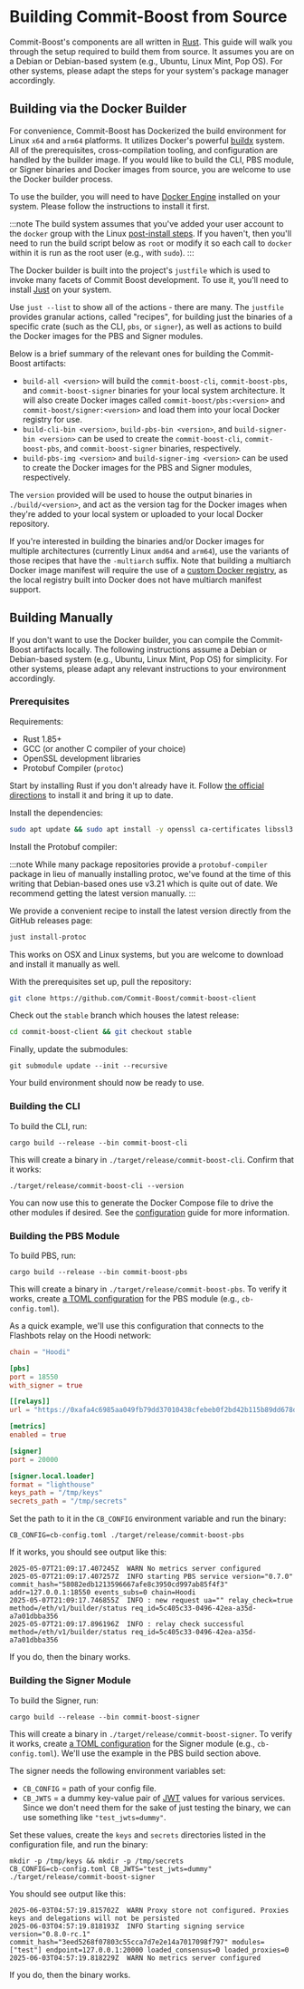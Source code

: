# Building Commit-Boost from Source

Commit-Boost's components are all written in [Rust](https://www.rust-lang.org/). This guide will walk you through the setup required to build them from source. It assumes you are on a Debian or Debian-based system (e.g., Ubuntu, Linux Mint, Pop OS). For other systems, please adapt the steps for your system's package manager accordingly.

## Building via the Docker Builder

For convenience, Commit-Boost has Dockerized the build environment for Linux `x64` and `arm64` platforms. It utilizes Docker's powerful [buildx](https://docs.docker.com/reference/cli/docker/buildx/) system. All of the prerequisites, cross-compilation tooling, and configuration are handled by the builder image. If you would like to build the CLI, PBS module, or Signer binaries and Docker images from source, you are welcome to use the Docker builder process.

To use the builder, you will need to have [Docker Engine](https://docs.docker.com/engine/install/) installed on your system. Please follow the instructions to install it first.

:::note
The build system assumes that you've added your user account to the `docker` group with the Linux [post-install steps](https://docs.docker.com/engine/install/linux-postinstall/). If you haven't, then you'll need to run the build script below as `root` or modify it so each call to `docker` within it is run as the root user (e.g., with `sudo`).
:::

The Docker builder is built into the project's `justfile` which is used to invoke many facets of Commit Boost development. To use it, you'll need to install [Just](https://github.com/casey/just) on your system.

Use `just --list` to show all of the actions - there are many. The `justfile` provides granular actions, called "recipes", for building just the binaries of a specific crate (such as the CLI, `pbs`, or `signer`), as well as actions to build the Docker images for the PBS and Signer modules.

Below is a brief summary of the relevant ones for building the Commit-Boost artifacts:

- `build-all <version>` will build the `commit-boost-cli`, `commit-boost-pbs`, and `commit-boost-signer` binaries for your local system architecture. It will also create Docker images called `commit-boost/pbs:<version>` and `commit-boost/signer:<version>` and load them into your local Docker registry for use.
- `build-cli-bin <version>`, `build-pbs-bin <version>`, and `build-signer-bin <version>` can be used to create the `commit-boost-cli`, `commit-boost-pbs`, and `commit-boost-signer` binaries, respectively.
- `build-pbs-img <version>` and `build-signer-img <version>` can be used to create the Docker images for the PBS and Signer modules, respectively.

The `version` provided will be used to house the output binaries in `./build/<version>`, and act as the version tag for the Docker images when they're added to your local system or uploaded to your local Docker repository.

If you're interested in building the binaries and/or Docker images for multiple architectures (currently Linux `amd64` and `arm64`), use the variants of those recipes that have the `-multiarch` suffix. Note that building a multiarch Docker image manifest will require the use of a [custom Docker registry](https://www.digitalocean.com/community/tutorials/how-to-set-up-a-private-docker-registry-on-ubuntu-20-04), as the local registry built into Docker does not have multiarch manifest support.

## Building Manually

If you don't want to use the Docker builder, you can compile the Commit-Boost artifacts locally. The following instructions assume a Debian or Debian-based system (e.g., Ubuntu, Linux Mint, Pop OS) for simplicity. For other systems, please adapt any relevant instructions to your environment accordingly.

### Prerequisites

Requirements:

- Rust 1.85+
- GCC (or another C compiler of your choice)
- OpenSSL development libraries
- Protobuf Compiler (`protoc`)

Start by installing Rust if you don't already have it. Follow [the official directions](https://www.rust-lang.org/learn/get-started) to install it and bring it up to date.

Install the dependencies:

```bash
sudo apt update && sudo apt install -y openssl ca-certificates libssl3 libssl-dev build-essential pkg-config curl
```

Install the Protobuf compiler:

:::note
While many package repositories provide a `protobuf-compiler` package in lieu of manually installing protoc, we've found at the time of this writing that Debian-based ones use v3.21 which is quite out of date. We recommend getting the latest version manually.
:::

We provide a convenient recipe to install the latest version directly from the GitHub releases page:

```bash
just install-protoc
```

This works on OSX and Linux systems, but you are welcome to download and install it manually as well.

With the prerequisites set up, pull the repository:

```bash
git clone https://github.com/Commit-Boost/commit-boost-client
```

Check out the `stable` branch which houses the latest release:

```bash
cd commit-boost-client && git checkout stable
```

Finally, update the submodules:

```
git submodule update --init --recursive
```

Your build environment should now be ready to use.

### Building the CLI

To build the CLI, run:

```
cargo build --release --bin commit-boost-cli
```

This will create a binary in `./target/release/commit-boost-cli`. Confirm that it works:

```
./target/release/commit-boost-cli --version
```

You can now use this to generate the Docker Compose file to drive the other modules if desired. See the [configuration](./configuration.md) guide for more information.

### Building the PBS Module

To build PBS, run:

```
cargo build --release --bin commit-boost-pbs
```

This will create a binary in `./target/release/commit-boost-pbs`. To verify it works, create [a TOML configuration](./configuration.md) for the PBS module (e.g., `cb-config.toml`).

As a quick example, we'll use this configuration that connects to the Flashbots relay on the Hoodi network:

```toml
chain = "Hoodi"

[pbs]
port = 18550
with_signer = true

[[relays]]
url = "https://0xafa4c6985aa049fb79dd37010438cfebeb0f2bd42b115b89dd678dab0670c1de38da0c4e9138c9290a398ecd9a0b3110@boost-relay-hoodi.flashbots.net"

[metrics]
enabled = true

[signer]
port = 20000

[signer.local.loader]
format = "lighthouse"
keys_path = "/tmp/keys"
secrets_path = "/tmp/secrets"
```

Set the path to it in the `CB_CONFIG` environment variable and run the binary:

```
CB_CONFIG=cb-config.toml ./target/release/commit-boost-pbs
```

If it works, you should see output like this:

```
2025-05-07T21:09:17.407245Z  WARN No metrics server configured
2025-05-07T21:09:17.407257Z  INFO starting PBS service version="0.7.0" commit_hash="58082edb1213596667afe8c3950cd997ab85f4f3" addr=127.0.0.1:18550 events_subs=0 chain=Hoodi
2025-05-07T21:09:17.746855Z  INFO : new request ua="" relay_check=true method=/eth/v1/builder/status req_id=5c405c33-0496-42ea-a35d-a7a01dbba356
2025-05-07T21:09:17.896196Z  INFO : relay check successful method=/eth/v1/builder/status req_id=5c405c33-0496-42ea-a35d-a7a01dbba356
```

If you do, then the binary works.

### Building the Signer Module

To build the Signer, run:

```
cargo build --release --bin commit-boost-signer
```

This will create a binary in `./target/release/commit-boost-signer`. To verify it works, create [a TOML configuration](./configuration.md) for the Signer module (e.g., `cb-config.toml`). We'll use the example in the PBS build section above.

The signer needs the following environment variables set:

- `CB_CONFIG` = path of your config file.
- `CB_JWTS` = a dummy key-value pair of [JWT](https://en.wikipedia.org/wiki/JSON_Web_Token) values for various services. Since we don't need them for the sake of just testing the binary, we can use something like `"test_jwts=dummy"`.

Set these values, create the `keys` and `secrets` directories listed in the configuration file, and run the binary:

```
mkdir -p /tmp/keys && mkdir -p /tmp/secrets
CB_CONFIG=cb-config.toml CB_JWTS="test_jwts=dummy" ./target/release/commit-boost-signer
```

You should see output like this:

```
2025-06-03T04:57:19.815702Z  WARN Proxy store not configured. Proxies keys and delegations will not be persisted
2025-06-03T04:57:19.818193Z  INFO Starting signing service version="0.8.0-rc.1" commit_hash="3eed5268f07803c55cca7d7e2e14a7017098f797" modules=["test"] endpoint=127.0.0.1:20000 loaded_consensus=0 loaded_proxies=0
2025-06-03T04:57:19.818229Z  WARN No metrics server configured
```

If you do, then the binary works.
